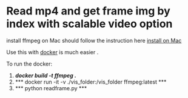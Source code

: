 # Read mp4 and get frame img by index with scalable video option 
install ffmpeg on Mac should follow the instruction here [install on Mac](http://www.renevolution.com/ffmpeg/2013/03/16/how-to-install-ffmpeg-on-mac-os-x.html)

Use this with [docker](https://hub.docker.com/r/valian/docker-python-opencv-ffmpeg/) is much easier .


To run the docker:

1. ***docker build -t ffmpeg .***
2. *** docker run -it -v ./vis_folder:/vis_folder ffmpeg:latest ***
3. *** python readframe.py ***
